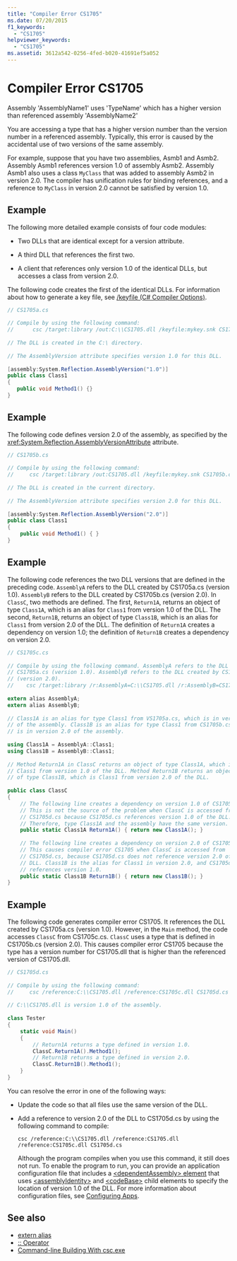 ```yaml
---
title: "Compiler Error CS1705"
ms.date: 07/20/2015
f1_keywords: 
  - "CS1705"
helpviewer_keywords: 
  - "CS1705"
ms.assetid: 3612a542-0256-4fed-b020-41691ef5a052
---
```

# Compiler Error CS1705
Assembly 'AssemblyName1' uses 'TypeName' which has a higher version than referenced assembly 'AssemblyName2'  
  
 You are accessing a type that has a higher version number than the version number in a referenced assembly. Typically, this error is caused by the accidental use of two versions of the same assembly.  
  
 For example, suppose that you have two assemblies, Asmb1 and Asmb2. Assembly Asmb1 references version 1.0 of assembly Asmb2. Assembly Asmb1 also uses a class `MyClass` that was added to assembly Asmb2 in version 2.0. The compiler has unification rules for binding references, and a reference to `MyClass` in version 2.0 cannot be satisfied by version 1.0.  
  
## Example  
 The following more detailed example consists of four code modules:  
  
- Two DLLs that are identical except for a version attribute.  
  
- A third DLL that references the first two.  
  
- A client that references only version 1.0 of the identical DLLs, but accesses a class from version 2.0.  
  
 The following code creates the first of the identical DLLs. For information about how to generate a key file, see [/keyfile (C# Compiler Options)](../compiler-options/keyfile-compiler-option.md).  
  
```csharp  
// CS1705a.cs  
  
// Compile by using the following command:   
//      csc /target:library /out:C:\\CS1705.dll /keyfile:mykey.snk CS1705a.cs  
  
// The DLL is created in the C:\ directory.  
  
// The AssemblyVersion attribute specifies version 1.0 for this DLL.  
  
[assembly:System.Reflection.AssemblyVersion("1.0")]  
public class Class1   
{  
   public void Method1() {}  
}  
```  
  
## Example  
 The following code defines version 2.0 of the assembly, as specified by the <xref:System.Reflection.AssemblyVersionAttribute> attribute.  
  
```csharp  
// CS1705b.cs  
  
// Compile by using the following command:   
//     csc /target:library /out:CS1705.dll /keyfile:mykey.snk CS1705b.cs  
  
// The DLL is created in the current directory.  
  
// The AssemblyVersion attribute specifies version 2.0 for this DLL.  
  
[assembly:System.Reflection.AssemblyVersion("2.0")]  
public class Class1  
{  
    public void Method1() { }  
}  
```  
  
## Example  
 The following code references the two DLL versions that are defined in the preceding code. `AssemblyA` refers to the DLL created by CS1705a.cs (version 1.0). `AssemblyB` refers to the DLL created by CS1705b.cs (version 2.0). In `ClassC`, two methods are defined. The first, `Return1A`, returns an object of type `Class1A`, which is an alias for `Class1` from version 1.0 of the DLL. The second, `Return1B`, returns an object of type `Class1B`, which is an alias for `Class1` from version 2.0 of the DLL. The definition of `Return1A` creates a dependency on version 1.0; the definition of `Return1B` creates a dependency on version 2.0.  
  
```csharp  
// CS1705c.cs  
  
// Compile by using the following command. AssemblyA refers to the DLL created by  
// CS1705a.cs (version 1.0). AssemblyB refers to the DLL created by CS1705b.cs  
// (version 2.0).  
//    csc /target:library /r:AssemblyA=C:\\CS1705.dll /r:AssemblyB=CS1705.dll CS1705c.cs  
  
extern alias AssemblyA;  
extern alias AssemblyB;  
  
// Class1A is an alias for type Class1 from VS1705a.cs, which is in version 1.0   
// of the assembly. Class1B is an alias for type Class1 from CS1705b.cs, which  
// is in version 2.0 of the assembly.  
  
using Class1A = AssemblyA::Class1;  
using Class1B = AssemblyB::Class1;  
  
// Method Return1A in ClassC returns an object of type Class1A, which is  
// Class1 from version 1.0 of the DLL. Method Return1B returns an object  
// of type Class1B, which is Class1 from version 2.0 of the DLL.  
  
public class ClassC  
{  
    // The following line creates a dependency on version 1.0 of CS1705.dll.  
    // This is not the source of the problem when ClassC is accessed from  
    // CS1705d.cs because CS1705d.cs references version 1.0 of the DLL.   
    // Therefore, type Class1A and the assembly have the same version.  
    public static Class1A Return1A() { return new Class1A(); }  
  
    // The following line creates a dependency on version 2.0 of CS1705.dll.  
    // This causes compiler error CS1705 when ClassC is accessed from     
    // CS1705d.cs, because CS1705d.cs does not reference version 2.0 of the   
    // DLL. Class1B is the alias for Class1 in version 2.0, and CS1705d.cs   
    // references version 1.0.  
    public static Class1B Return1B() { return new Class1B(); }  
}  
```  
  
## Example  
 The following code generates compiler error CS1705. It references the DLL created by CS1705a.cs (version 1.0). However, in the `Main` method, the code accesses `ClassC` from CS1705c.cs. `ClassC` uses a type that is defined in CS1705b.cs (version 2.0). This causes compiler error CS1705 because the type has a version number for CS1705.dll that is higher than the referenced version of CS1705.dll.  
  
```csharp  
// CS1705d.cs  
  
// Compile by using the following command:  
//     csc /reference:C:\\CS1705.dll /reference:CS1705c.dll CS1705d.cs  
  
// C:\\CS1705.dll is version 1.0 of the assembly.  
  
class Tester   
{  
    static void Main()  
    {  
        // Return1A returns a type defined in version 1.0.  
        ClassC.Return1A().Method1();  
        // Return1B returns a type defined in version 2.0.  
        ClassC.Return1B().Method1();  
    }  
}  
```  
  
 You can resolve the error in one of the following ways:  
  
- Update the code so that all files use the same version of the DLL.  
  
- Add a reference to version 2.0 of the DLL to CS1705d.cs by using the following command to compile:  
  
     `csc /reference:C:\\CS1705.dll /reference:CS1705.dll /reference:CS1705c.dll CS1705d.cs`  
  
     Although the program compiles when you use this command, it still does not run. To enable the program to run, you can provide an application configuration file that includes a [\<dependentAssembly> element](../../../framework/configure-apps/file-schema/runtime/dependentassembly-element.md) that uses [\<assemblyIdentity>](../../../framework/configure-apps/file-schema/runtime/assemblyidentity-element-for-runtime.md) and [\<codeBase>](../../../framework/configure-apps/file-schema/runtime/codebase-element.md) child elements to specify the location of version 1.0 of the DLL. For more information about configuration files, see [Configuring Apps](../../../framework/configure-apps/index.md).  
  
## See also

- [extern alias](../keywords/extern-alias.md)
- [:: Operator](../operators/namespace-alias-qualifier.md)
- [Command-line Building With csc.exe](../compiler-options/command-line-building-with-csc-exe.md)

